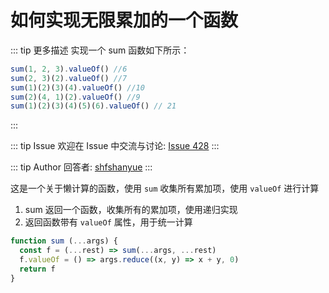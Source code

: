 # 如何实现无限累加的一个函数

::: tip 更多描述 
 实现一个 sum 函数如下所示：

``` js
sum(1, 2, 3).valueOf() //6
sum(2, 3)(2).valueOf() //7
sum(1)(2)(3)(4).valueOf() //10
sum(2)(4, 1)(2).valueOf() //9
sum(1)(2)(3)(4)(5)(6).valueOf() // 21
``` 
::: 

::: tip Issue 
 欢迎在 Issue 中交流与讨论: [Issue 428](https://github.com/shfshanyue/Daily-Question/issues/428) 
:::

::: tip Author 
回答者: [shfshanyue](https://github.com/shfshanyue) 
:::

这是一个关于懒计算的函数，使用 `sum` 收集所有累加项，使用 `valueOf` 进行计算

1. sum 返回一个函数，收集所有的累加项，使用递归实现
1. 返回函数带有 `valueOf` 属性，用于统一计算

``` js
function sum (...args) {
  const f = (...rest) => sum(...args, ...rest)
  f.valueOf = () => args.reduce((x, y) => x + y, 0)
  return f
}
```